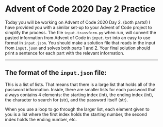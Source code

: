 # Advent of Code 2020 Day 2 Practice

Today you will be working on Advent of Code 2020 Day 2. (both parts!) I have provided you with a similar set-up to your Advent of Code project to simplify the process. The file `input-transform.py` when run, will convert the pasted information from Advent of Code in `input.txt` into an easy to use format in `input.json`. You should make a solution file that reads in the input from `input.json` and solves both parts 1 and 2. Your final solution should print a sentence for each part with the relevant information.

---

## The format of the `input.json` file:

This is a list of lists. That means that there is a large list that holds all of the password information. Inside, there are smaller lists for each password that always contains 4 elements: the starting index (int), the ending index (int), the character to search for (str), and the password itself (str).

When you use a loop to go through the larger list, each element given to you is a list where the first index holds the starting number, the second index holds the ending number, etc.
